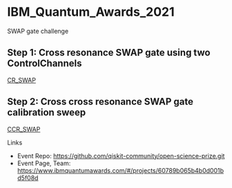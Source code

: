# IBM_Quantum_Awards_2021
SWAP gate challenge


## Step 1: Cross resonance SWAP gate using two ControlChannels
[CR_SWAP](#CR_SWAP)

## Step 2: Cross cross resonance SWAP gate calibration sweep
[CCR_SWAP](#CCR_SWAP)


Links
- Event Repo: https://github.com/qiskit-community/open-science-prize.git
- Event Page, Team: https://www.ibmquantumawards.com/#/projects/60789b065b4b0d001bd5f08d
